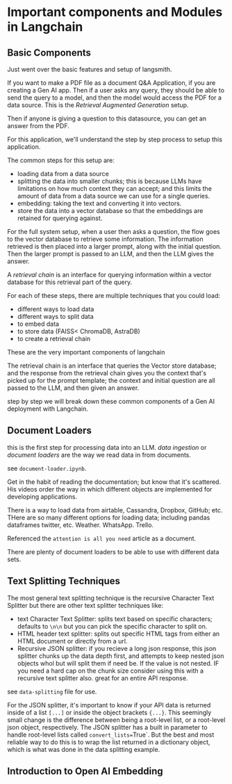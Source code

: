 # Important components and Modules in Langchain

## Basic Components

Just went over the basic features and setup of langsmith.

If you want to make a PDF file as a document Q&A Application, if you are creating a Gen AI app. Then if a user asks any query, they should be able to send the query to a model, and then the model would access the PDF for a data source. This is the _Retrieval Augmented Generation_ setup.

Then if anyone is giving a question to this datasource, you can get an answer from the PDF.

For this application, we'll understand the step by step process to setup this application.

The common steps for this setup are:

- loading data from a data source
- splitting the data into smaller chunks; this is because LLMs have limitations on how much context they can accept; and this limits the amount of data from a data source we can use for a single queries.
- embedding: taking the text and converting it into vectors.
- store the data into a vector database so that the embeddings are retained for querying against.

For the full system setup, when a user then asks a question, the flow goes to the vector database to retrieve some information. The information retrieved is then placed into a larger prompt, along with the initial question. Then the larger prompt is passed to an LLM, and then the LLM gives the answer.

A _retrieval chain_ is an interface for querying information within a vector database for this retrieval part of the query.

For each of these steps, there are multiple techniques that you could load:

- different ways to load data
- different ways to split data
- to embed data
- to store data (FAISS< ChromaDB, AstraDB)
- to create a retrieval chain

These are the very important components of langchain

The retrieval chain is an interface that queries the Vector store database; and the response from the retrieval chain gives you the context that's picked up for the prompt template; the context and initial question are all passed to the LLM, and then given an answer.

step by step we will break down these common components of a Gen AI deployment with Langchain.

## Document Loaders

this is the first step for processing data into an LLM. _data ingestion_ or _document loaders_ are the way we read data in from documents.

see `document-loader.ipynb`.

Get in the habit of reading the documentation; but know that it's scattered. His videos order the way in which different objects are implemented for developing applications.

There is a way to load data from airtable, Cassandra, Dropbox, GitHub; etc. THere are so many different options for loading data; including pandas dataframes twitter, etc. Weather. WhatsApp. Trello.

Referenced the `attention is all you need` article as a document.

There are plenty of document loaders to be able to use with different data sets.

## Text Splitting Techniques

The most general text splitting technique is the recursive Character Text Splitter but there are other text splitter techniques like:

- text Character Text Splitter: splits text based on specific characters; defaults to `\n\n` but you can pick the specific character to split on.
- HTML header text splitter: splits out specific HTML tags from either an HTML document or directly from a url.
- Recursive JSON splitter: if you recieve a long json response, this json splitter chunks up the data depth first, and attempts to keep nested json objects whol but will split them if need be. If the value is not nested. IF you need a hard cap on the chunk size consider using this with a recursive text splitter also. great for an entire API response.

see `data-splitting` file for use.

For the JSON splitter, it's important to know if your API data is returned inside of a list `[...]` or inside the object brackets `{...}`. This seemingly small change is the difference between being a root-level list, or a root-level json object, respectively. The JSON splitter has a built in parameter to handle root-level lists called `convert_lists=`True`. But the best and most reliable way to do this is to wrap the list returned in a dictionary object, which is what was done in the data splitting example.

## Introduction to Open AI Embedding 


